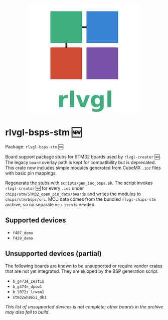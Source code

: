 <!--
chips/stm/bsps/README.md - STM32 BSP stub generation notes.
-->
<p align="center">
  <img src="../../../rlvgl-logo.png" alt="rlvgl" />
</p>

# rlvgl-bsps-stm 🆕
Package: `rlvgl-bsps-stm` 🆕

Board support package stubs for STM32 boards used by `rlvgl-creator` 🆕.
The legacy `board` overlay path is kept for compatibility but is deprecated.
This crate now includes simple modules generated from CubeMX `.ioc`
files with basic pin mappings.

Regenerate the stubs with `scripts/gen_ioc_bsps.sh`. The script invokes
`rlvgl-creator` 🆕 for every `.ioc` under
`chips/stm/STM32_open_pin_data/boards` and writes the modules to
`chips/stm/bsps/src`. MCU data comes from the bundled `rlvgl-chips-stm`
archive, so no separate `mcu.json` is needed.

## Supported devices

- `f407_demo`
- `f429_demo`

## Unsupported devices (partial)

The following boards are known to be unsupported or require vendor
crates that are not yet integrated. They are skipped by the BSP
generation script.

- `b_g473e_zest1s`
- `b_g474e_dpow1`
- `b_l072z_lrwan1`
- `stm32wba65i_dk1`

*This list of unsupported devices is not complete; other boards in the
archive may also fail to build.*
